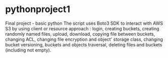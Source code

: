# pythonproject1
Final project - basic python
The script uses Boto3 SDK to interact with AWS S3 by using client or resource approach :
login, creating buckets, creating randomly named files, upload, download, copying file between buckets, changing ACL, 
changing file encryption and object' storage class, changing bucket versioning, buckets and objects traversal,
deleting files and buckets (including not empty).
